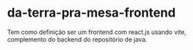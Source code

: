 # da-terra-pra-mesa-frontend
Tem como definição ser um frontend com react.js usando vite, complemento do backend do repositório de java.
